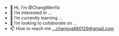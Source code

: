 - 👋 Hi, I’m @ChangWenYa
- 👀 I’m interested in ...
- 🌱 I’m currently learning ...
- 💞️ I’m looking to collaborate on ...
- 📫 How to reach me ...changya880129@gmail.com


